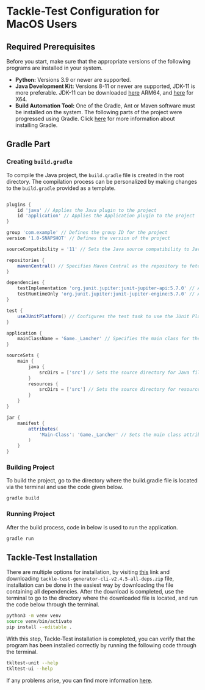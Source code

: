 # Tackle-Test Configuration for MacOS Users

## Required Prerequisites

Before you start, make sure that the appropriate versions of the following programs are installed in your system.
- **Python:** Versions 3.9 or newer are supported. 
- **Java Development Kit:** Versions 8-11 or newer are supported, JDK-11 is more preferable.
  JDK-11 can be downloaded [here](https://www.oracle.com/java/technologies/downloads/#license-lightbox) ARM64, and [here](https://www.oracle.com/java/technologies/downloads/#license-lightbox) for X64.
- **Build Automation Tool:** One of the Gradle, Ant or Maven software must be installed on the system. The following parts of the project were progressed using Gradle. Click [here](https://gradle.org/install/) for more information about installing Gradle.

## Gradle Part

### Creating `build.gradle`

To compile the Java project, the `build.gradle` file is created in the root directory. The compilation process can be personalized by making changes to the `build.gradle` provided as a template.

```groovy

plugins {
    id 'java' // Applies the Java plugin to the project
    id 'application' // Applies the Application plugin to the project
}

group 'com.example' // Defines the group ID for the project
version '1.0-SNAPSHOT' // Defines the version of the project

sourceCompatibility = '11' // Sets the Java source compatibility to Java 11

repositories {
    mavenCentral() // Specifies Maven Central as the repository to fetch dependencies from
}

dependencies {
    testImplementation 'org.junit.jupiter:junit-jupiter-api:5.7.0' // Adds JUnit Jupiter API as a test implementation dependency
    testRuntimeOnly 'org.junit.jupiter:junit-jupiter-engine:5.7.0' // Adds JUnit Jupiter Engine as a test runtime-only dependency
}

test {
    useJUnitPlatform() // Configures the test task to use the JUnit Platform
}

application {
    mainClassName = 'Game._Lancher' // Specifies the main class for the application
}

sourceSets {
    main {
        java {
            srcDirs = ['src'] // Sets the source directory for Java files
        }
        resources {
            srcDirs = ['src'] // Sets the source directory for resource files
        }
    }
}

jar {
    manifest {
        attributes(
            'Main-Class': 'Game._Lancher' // Sets the main class attribute in the JAR manifest
        )
    }
}
```




### Building Project

To build the project, go to the directory where the build.gradle file is located via the terminal and use the code given below.
```sh
gradle build
```
 

### Running Project

After the build process, code in below is used to run the application.
```sh
gradle run
```

## Tackle-Test Installation
There are multiple options for installation, by visiting [this](https://github.com/konveyor/tackle-test-generator-cli/releases) link and downloading
`tackle-test-generator-cli-v2.4.5-all-deps.zip` file, installation can be done in the easiest way by downloading the file containing all dependencies.
After the download is completed, use the terminal to go to the directory where the downloaded file is located, and run the code below through the terminal.
```sh
python3 -m venv venv
source venv/bin/activate
pip install --editable .
```
With this step, Tackle-Test installation is completed, you can verify that the program has been installed correctly by running the following code through the terminal.
```sh
tkltest-unit --help
tkltest-ui --help
```
If any problems arise, you can find more information [here](https://github.com/konveyor/tackle-test-generator-cli/blob/main/doc/installation.md).













